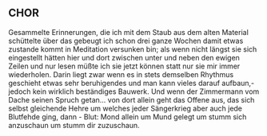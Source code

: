 ## CHOR
Gesammelte Erinnerungen, die ich mit dem Staub aus dem alten Material schüttelte über das gebeugt ich schon drei ganze Wochen damit etwas zustande kommt in Meditation versunken bin; als wenn nicht längst sie sich eingestellt hätten hier und dort zwischen unter und neben den ewigen Zeilen und nur lesen müßte ich sie jetzt können statt nur sie mir immer wiederholen. Darin liegt zwar wenn es in stets demselben Rhythmus geschieht etwas sehr beruhigendes und man kann vieles darauf aufbaun,- jedoch kein wirklich beständiges Bauwerk. Und wenn der Zimmermann vom Dache seinen Spruch getan... von dort allein geht das Offene aus, das sich selbst gleichende Hehre um welches jeder Sängerkrieg aber auch jede Blutfehde ging, dann - Blut: Mond allein um Mund gelegt um stumm sich anzuschaun um stumm dir zuzuschaun.   
